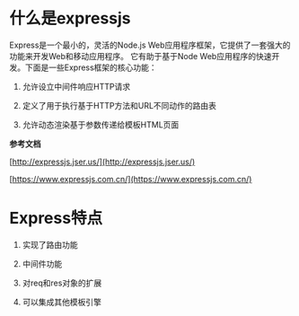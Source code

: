 # 什么是expressjs

Express是一个最小的，灵活的Node.js Web应用程序框架，它提供了一套强大的功能来开发Web和移动应用程序。 它有助于基于Node Web应用程序的快速开发。下面是一些Express框架的核心功能：

1. 允许设立中间件响应HTTP请求

2. 定义了用于执行基于HTTP方法和URL不同动作的路由表

3. 允许动态渲染基于参数传递给模板HTML页面

**参考文档** 

[http://expressjs.jser.us/](http://expressjs.jser.us/)

[https://www.expressjs.com.cn/](https://www.expressjs.com.cn/)

# Express特点

1. 实现了路由功能

2. 中间件功能

3. 对req和res对象的扩展

4. 可以集成其他模板引擎



